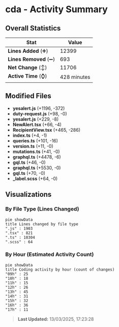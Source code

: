 # cda - Activity Summary 

## Overall Statistics

| Stat                   | Value                                                             |
| ---------------------- | ----------------------------------------------------------------- |
| **Lines Added** (➕)   | 12399                                          |
| **Lines Removed** (➖) | 693                                        |
| **Net Change** (↕)    | 11706                |
| **Active Time** (⌚)   | 428 minutes |


## Modified Files
- **yesalert.js** (+1196, -372)
- **duty-request.js** (+98, -0)
- **yesalert.js** (+229, -8)
- **NewAlert.tsx** (+66, -4)
- **RecipientView.tsx** (+465, -286)
- **index.ts** (+4, -1)
- **queries.ts** (+101, -16)
- **version.ts** (+11, -0)
- **mutations.ts** (+41, -0)
- **graphql.ts** (+4478, -6)
- **gql.ts** (+46, -0)
- **graphql.ts** (+5530, -0)
- **gql.ts** (+70, -0)
- **_label.scss** (+64, -0)

## Visualizations

### By File Type (Lines Changed)

```mermaid
pie showData
title Lines changed by file type
".js" : 1903
".tsx" : 821
".ts" : 10304
".scss" : 64
```

### By Hour (Estimated Activity Count)

```mermaid
pie showData
title Coding activity by hour (count of changes)
"09h" : 25
"10h" : 18
"11h" : 15
"12h" : 26
"13h" : 45
"14h" : 31
"15h" : 32
"16h" : 36
"17h" : 11
```


> **Last Updated:** 13/03/2025, 17:23:28